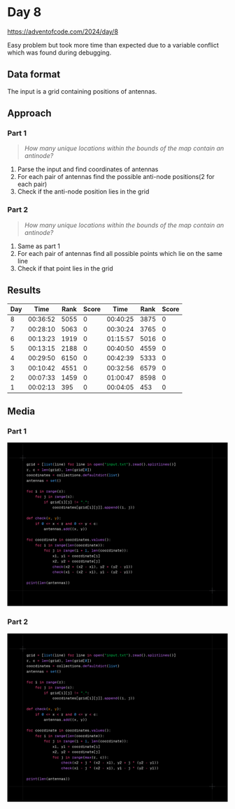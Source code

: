 # Day 8

https://adventofcode.com/2024/day/8

Easy problem but took more time than expected due to a variable conflict which was found during debugging.

## Data format

The input is a grid containing positions of antennas.

## Approach

### Part 1

> _How many unique locations within the bounds of the map contain an antinode?_

1. Parse the input and find coordinates of antennas
2. For each pair of antennas find the possible anti-node positions(2 for each pair)
3. Check if the anti-node position lies in the grid

### Part 2

> _How many unique locations within the bounds of the map contain an antinode?_

1. Same as part 1
2. For each pair of antennas find all possible points which lie on the same line
3. Check if that point lies in the grid

## Results

| Day | Time     | Rank | Score | Time     | Rank | Score |
| --- | -------- | ---- | ----- | -------- | ---- | ----- |
| 8   | 00:36:52 | 5055 | 0     | 00:40:25 | 3875 | 0     |
| 7   | 00:28:10 | 5063 | 0     | 00:30:24 | 3765 | 0     |
| 6   | 00:13:23 | 1919 | 0     | 01:15:57 | 5016 | 0     |
| 5   | 00:13:15 | 2188 | 0     | 00:40:50 | 4559 | 0     |
| 4   | 00:29:50 | 6150 | 0     | 00:42:39 | 5333 | 0     |
| 3   | 00:10:42 | 4551 | 0     | 00:32:56 | 6579 | 0     |
| 2   | 00:07:33 | 1459 | 0     | 01:00:47 | 8598 | 0     |
| 1   | 00:02:13 | 395  | 0     | 00:04:05 | 453  | 0     |

## Media

### Part 1

![title](media/aoc-day8-part1.png)

### Part 2

![title](media/aoc-day8-part2.png)
